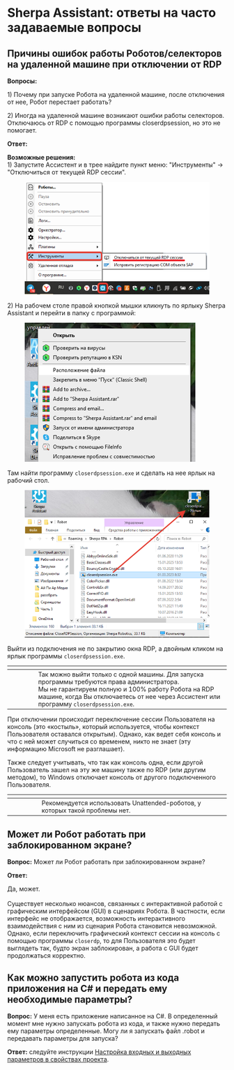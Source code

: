 # Sherpa Assistant: ответы на часто задаваемые вопросы

## Причины ошибок работы Роботов/селекторов на удаленной машине при отключении от RDP

**Вопросы:**

1\) Почему при запуске Робота на удаленной машине, после отключения от нее, Робот перестает работать?

2\) Иногда на удаленной машине возникают ошибки работы селекторов. Отключаюсь от RDP с помощью программы closerdpsession, но это не помогает.

**Ответ:**&#x20;

**Возможные решения:**\
1\) Запустите Ассистент и в трее найдите пункт меню: "Инструменты" -> "Отключиться от текущей RDP сессии".

<figure><img src="../.gitbook/assets/2025-03-20_16-41-19.png" alt=""><figcaption></figcaption></figure>

2\) На рабочем столе правой кнопкой мышки кликнуть по ярлыку Sherpa Assistant и перейти в папку с программой:

<figure><img src="../.gitbook/assets/изображение (3) (1) (1).png" alt=""><figcaption></figcaption></figure>

Там найти программу `closerdpsession.exe` и сделать на нее ярлык на рабочий стол.&#x20;

<figure><img src="../.gitbook/assets/изображение (4) (1).png" alt=""><figcaption></figcaption></figure>

Выйти из подключения не по закрытию окна RDP, а двойным кликом на ярлык программы `closerdpsession.exe`.

<table data-header-hidden><thead><tr><th width="50"></th><th></th></tr></thead><tbody><tr><td><img src="https://lh7-rt.googleusercontent.com/docsz/AD_4nXeQen14pdiop7RJrYpYOTl9yVKOcPICJ8fH6vRAXjNOh66NSp4wWFFSiy4nQlvs9wkmXPItas_gGsxzuu5J1ypxbhXdUyKiAk1jCPfIv6UdaKCIPWVvaWuVpXSB7o2i6WdUVMacsg?key=Xplr0gVoyx3tqpkkXjZLx1lq" alt="" data-size="line"></td><td>Так можно выйти только с одной машины. Для запуска программы требуются права администратора.<br>Мы не гарантируем полную и 100% работу Робота на RDP машине, когда Вы отключаетесь от нее через Ассистент или программу <code>closerdpsession.exe</code>.</td></tr></tbody></table>

При отключении происходит переключение сессии Пользователя на консоль (это «костыль», который используется, чтобы контекст Пользователя оставался открытым). Однако, как ведет себя консоль и что с ней может случиться со временем, никто не знает (эту информацию Microsoft не разглашает).

Также следует учитывать, что так как консоль одна, если другой Пользователь зашел на эту же машину также по RDP (или другим методом), то Windows отключает консоль от другого подключенного Пользователя.

<table data-header-hidden><thead><tr><th width="58"></th><th></th></tr></thead><tbody><tr><td><img src="https://lh7-rt.googleusercontent.com/docsz/AD_4nXeQen14pdiop7RJrYpYOTl9yVKOcPICJ8fH6vRAXjNOh66NSp4wWFFSiy4nQlvs9wkmXPItas_gGsxzuu5J1ypxbhXdUyKiAk1jCPfIv6UdaKCIPWVvaWuVpXSB7o2i6WdUVMacsg?key=Xplr0gVoyx3tqpkkXjZLx1lq" alt="" data-size="line"></td><td>Рекомендуется использовать Unattended-роботов, у которых такой проблемы нет.</td></tr></tbody></table>

## Может ли Робот работать при заблокированном экране?

**Вопрос:** Может ли Робот работать при заблокированном экране?

**Ответ:**&#x20;

Да, может.\
\
Существует несколько нюансов, связанных с интерактивной работой с графическим интерфейсом (GUI) в сценариях Робота. В частности, если интерфейс не отображается, возможность интерактивного взаимодействия с ним из сценария Робота становится невозможной. Однако, если переключить графический контекст сессии на консоль с помощью программы `closerdp`, то для Пользователя это будет выглядеть так, будто экран заблокирован, а работа с GUI будет продолжаться корректно.

## Как можно запустить робота из кода приложения на C# и передать ему необходимые параметры?

**Вопрос:** У меня есть приложение написанное на C#. В определенный момент мне нужно запускать робота из кода, и также нужно передать ему параметры определенные.  Могу ли я запускать файл .robot и передавать параметры для запуска?&#x20;

**Ответ:** следуйте инструкции [Настройка входных и выходных параметров в свойствах проекта](../sherpa-designer/sherpa-designer-otvety-na-chasto-zadavaemye-voprosy/nastroika-vkhodnykh-i-vykhodnykh-parametrov-v-svoistvakh-proekta.md).
